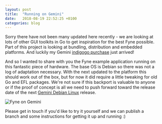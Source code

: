 ```yaml
---
layout: post
title:  "Running on Gemini"
date:   2018-08-19 22:52:25 +0100
categories: blog
---
```


Sorry there have not been many updated here recently - we are looking at lots
of other GUI toolkits in Go to get inspiration for the best Fyne possible.
Part of this project is looking at bundling, distribution and embedded platforms. And luckily my Gemini [indigogo purchase](https://www.indiegogo.com/projects/gemini-pda-android-linux-keyboard-mobile-device--2#/) just arrived!

And so I wanted to share with you the Fyne example application running on this
fantastic piece of hardware. The base OS is Debian so there was not a log of
adaptation necessary. With the next updated to the platform this should work
out of the box, but for now it did require a little tweaking for old Go and
EFL packages. We're not sure if this backport is valuable to anyone or if the
proof of concept is all we need to push forward toward the release date of
the next [Gemini Debian Linux](https://github.com/gemian) release. 

![Fyne on Gemini](/blog/img/gemini-alpha.jpg)

Please get in touch if you'd like to try it yourself and we can publish a
branch and some instructions for getting it up and running :)
